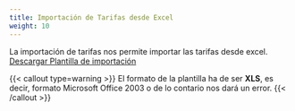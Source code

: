 ```yaml
---
title: Importación de Tarifas desde Excel
weight: 10
---
```


La importación de tarifas nos permite importar las tarifas desde excel. [Descargar Plantilla de importación](/Descargas/Plantilla-Articulos.xls)

{{< callout type=warning >}}
El formato de la plantilla ha de ser **XLS**, es decir, formato Microsoft Office 2003 o de lo contario nos dará un error.
{{< /callout >}}